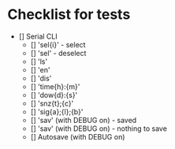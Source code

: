 # Checklist for tests
- [] Serial CLI
    - [] 'sel{i}' - select
    - [] 'sel' - deselect
    - [] 'ls'
    - [] 'en'
    - [] 'dis'
    - [] 'time{h}:{m}'
    - [] 'dow{d}:{s}'
    - [] 'snz{t};{c}'
    - [] 'sig{a};{l};{b}'
    - [] 'sav' (with DEBUG on) - saved
    - [] 'sav' (with DEBUG on) - nothing to save
    - [] Autosave (with DEBUG on)
